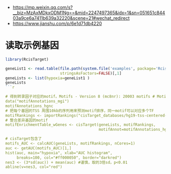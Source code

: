 - https://mp.weixin.qq.com/s?__biz=MzAxMDkxODM1Ng==&mid=2247497365&idx=1&sn=051651c84403a9ce6a7411b639a32220&scene=21#wechat_redirect
- https://www.jianshu.com/p/6e1d71db4220
# 读取示例基因
```r
library(RcisTarget)

geneList1 <- read.table(file.path(system.file('examples', package='RcisTarget'), "hypoxiaGeneSet.txt"), 
                        stringsAsFactors=FALSE)[,1]
geneLists <- list(hypoxia=geneList1 ) 
geneLists
```r

# 得到转录因子对应的motif。Motifs - Version 8 (mc8nr): 20003 motifs # Motifs - Version 9 (mc9nr): 24453 motifs
data("motifAnnotations_mgi")
motifAnnotations_hgnc 
# 把每个基因的TSS 周围10kb的序列用来预测motif排序，同一motif可以对应多个TF
motifRankings <- importRankings("cisTarget_databases/hg19-tss-centered-10kb-7species.mc9nr.feather")
# 整合差异基因的motif
motifEnrichmentTable_wGenes <- cisTarget(geneLists, motifRankings,
                                         motifAnnot=motifAnnotations_hgnc)

# cisTarget包含了
motifs_AUC <- calcAUC(geneLists, motifRankings, nCores=1)
auc <- getAUC(motifs_AUC)[1,]
hist(auc, main="hypoxia", xlab="AUC histogram",
     breaks=100, col="#ff000050", border="darkred")
nes3 <- (3*sd(auc)) + mean(auc) #谨慎，取的3倍sd，p<0.01
abline(v=nes3, col="red")




